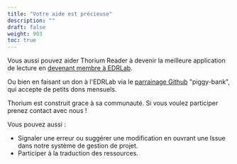 ```yaml
---
title: "Votre aide est précieuse"
description: ""
draft: false
weight: 903
toc: true
---
```



  <p>
    Vous aussi pouvez aider Thorium Reader à devenir la meilleure application de lecture en <a href="https://www.edrlab.org/become-a-member/">devenant membre à EDRLab</a>.
  </p>
  <p>
    Ou bien en faisant un don à l'EDRLab via le <a href="https://github.com/sponsors/edrlab">parrainage Github</a> "piggy-bank", qui accepte de petits dons mensuels.
  </p>

  <p>
  Thorium est construit grace à sa communauté. Si vous voulez participer prenez contact avec nous !
  </p>

  <p>Vous pouvez aussi : 
  <ul>
  <li>Signaler une erreur ou suggérer une modification en ouvrant une Issue dans notre système de gestion de projet.</li>
  
  <li>Participer à la traduction des ressources.</li>

  </ul>